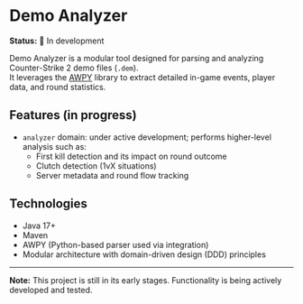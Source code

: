 # Demo Analyzer

**Status:** 🚧 In development

Demo Analyzer is a modular tool designed for parsing and analyzing Counter-Strike 2 demo files (`.dem`).  
It leverages the [AWPY](https://awpy.readthedocs.io/en/latest/index.html) library to extract detailed in-game events, player data, and round statistics.

## Features (in progress)

- `analyzer` domain: under active development; performs higher-level analysis such as:
  - First kill detection and its impact on round outcome
  - Clutch detection (1vX situations)
  - Server metadata and round flow tracking

## Technologies

- Java 17+
- Maven
- AWPY (Python-based parser used via integration)
- Modular architecture with domain-driven design (DDD) principles

---

**Note:** This project is still in its early stages. Functionality is being actively developed and tested.
